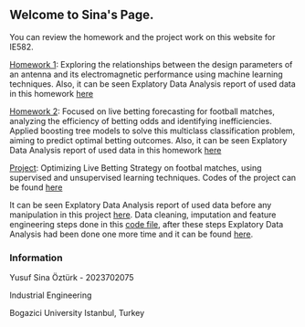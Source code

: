 ## Welcome to Sina's Page.

You can review the homework and the project work on this website for IE582.

[Homework 1](files\HW1\HW1.html): Exploring the relationships between the design parameters of an antenna and its electromagnetic performance using machine learning techniques. Also, it can be seen Explatory Data Analysis report of used data in this homework [here](files\HW1\HW1_EDA.html)

[Homework 2](files\HW2\HW2.html): Focused on live betting forecasting for football matches, analyzing the efficiency of betting odds and identifying inefficiencies. Applied boosting tree models to solve this multiclass classification problem, aiming to predict optimal betting outcomes. Also, it can be seen Explatory Data Analysis report of used data in this homework [here](files\HW2\HW2_EDA.html)

[Project](files\Project\Project.pdf): Optimizing Live Betting Strategy on footbal matches, using supervised and unsupervised learning techniques. Codes of the project can be found [here](files\Project\model_training.ipynb)

It can be seen Explatory Data Analysis report of used data before any manipulation in this project [here](files\Project\Project_EDA.html). Data cleaning, imputation and feature engineering steps done in this [code file](files\Project\data_prep.ipynb), after these steps Explatory Data Analysis had been done one more time and it can be found [here](files\Project\Project_Imputed_Data_EDA.html).

### Information

Yusuf Sina Öztürk - 2023702075

Industrial Engineering

Bogazici University 
Istanbul, Turkey